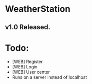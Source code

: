 # WeatherStation
 
## v1.0 Released.

# Todo:
- [WEB] Register
- [WEB] Login
- [WEB] User center
- Runs on a server instead of localhost
